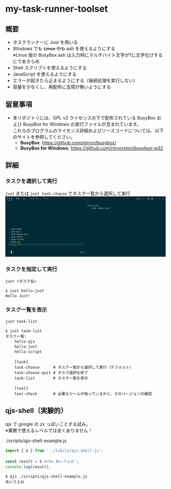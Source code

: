 # my-task-runner-toolset

## 概要
* タスクランナーに Just を用いる
* Windows でも ~~Linux でも~~ ash を使えるようにする  
  ※Linux 版の BusyBox ash は入力時にマルチバイト文字が?に文字化けするにであきらめ
* Shell スクリプトを使えるようにする
* JavaScript を使えるようにする
* エラーが起きたら止まるようにする（後続処理を実行しない）
* 容量を少なくし、再配布に支障が無いようにする

## 留意事項
* 本リポジトリには、GPL v2 ライセンスの下で配布されている BusyBox および BusyBox for Windows の実行ファイルが含まれています。  
  これらのプログラムのライセンス詳細およびソースコードについては、以下のサイトを参照してください。  
  - **BusyBox**: https://github.com/mirror/busybox/  
  - **BusyBox for Windows**: https://github.com/rmyorston/busybox-w32

## 詳細

### タスクを選択して実行
`just` または `just task-choose` でタスク一覧から選択して実行  
![alt text](docs/images/image.png)  

### タスクを指定して実行
`just <タスク名>`
```
$ just hello-just
Hello Just!
```

### タスク一覧を表示
`just task-list`
```
$ just task-list
タスク一覧:
    hello-qjs
    hello-just
    hello-script

    [task]
    task-choose      # タスク一覧から選択して実行（デフォルト）
    task-choose-quit # タスク選択を終了
    task-list        # タスク一覧を表示

    [tool]
    tool-check       # 必要なツールが揃っているかと、そのバージョンの確認
```

## qjs-shell（実験的）
qjs で google の zx っぽいことする試み。  
※業務で使えるレベルでは全くありません！

./scripts/qjs-shell-example.js
```js
import { $ } from '../lib/js/qjs-shell.js';

const result = $`echo あいうえお`;
console.log(result);
```

```sh
$ qjs ./scripts/qjs-shell-example.js
あいうえお
```
